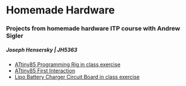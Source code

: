 # Homemade Hardware
### Projects from homemade hardware ITP course with Andrew Sigler 
##### Joseph Hensersky | JH5363



* [ATtiny85 Programming Rig in class exercise](https://github.com/boatshaman/HomemadeHardware/tree/master/ATtiny85_Jig)
* [ATtiny85 First Interaction](https://github.com/boatshaman/HomemadeHardware/tree/master/firstInteraction_ATtiny85)
* [Lipo Battery Charger Circuit Board in class exercise](https://github.com/boatshaman/HomemadeHardware/tree/master/lipo_batt_charger)



